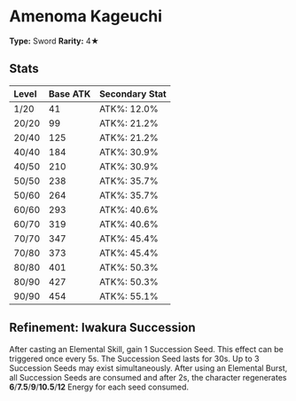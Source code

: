 # Amenoma Kageuchi

**Type:** Sword
**Rarity:** 4★

## Stats

| Level | Base ATK | Secondary Stat |
| :--- | :--- | :--- |
| 1/20 | 41 | ATK%: 12.0% |
| 20/20 | 99 | ATK%: 21.2% |
| 20/40 | 125 | ATK%: 21.2% |
| 40/40 | 184 | ATK%: 30.9% |
| 40/50 | 210 | ATK%: 30.9% |
| 50/50 | 238 | ATK%: 35.7% |
| 50/60 | 264 | ATK%: 35.7% |
| 60/60 | 293 | ATK%: 40.6% |
| 60/70 | 319 | ATK%: 40.6% |
| 70/70 | 347 | ATK%: 45.4% |
| 70/80 | 373 | ATK%: 45.4% |
| 80/80 | 401 | ATK%: 50.3% |
| 80/90 | 427 | ATK%: 50.3% |
| 90/90 | 454 | ATK%: 55.1% |

## Refinement: Iwakura Succession

After casting an Elemental Skill, gain 1 Succession Seed. This effect can be triggered once every 5s. The Succession Seed lasts for 30s. Up to 3 Succession Seeds may exist simultaneously. After using an Elemental Burst, all Succession Seeds are consumed and after 2s, the character regenerates **6**/**7.5**/**9**/**10.5**/**12** Energy for each seed consumed.


